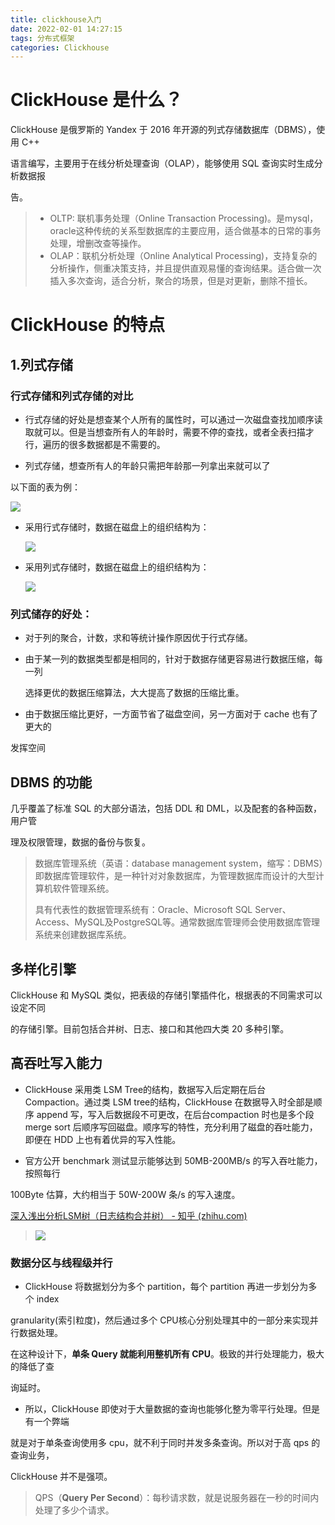 ```yaml
---
title: clickhouse入门
date: 2022-02-01 14:27:15
tags: 分布式框架
categories: Clickhouse
---
```


# **ClickHouse** 是什么？

ClickHouse 是俄罗斯的 Yandex 于 2016 年开源的列式存储数据库（DBMS），使用 C++

语言编写，主要用于在线分析处理查询（OLAP），能够使用 SQL 查询实时生成分析数据报

告。

>- OLTP:   联机事务处理（Online Transaction Processing)。是mysql，oracle这种传统的关系型数据库的主要应用，适合做基本的日常的事务处理，增删改查等操作。
>- OLAP：联机分析处理（Online Analytical Processing)，支持复杂的分析操作，侧重决策支持，并且提供直观易懂的查询结果。适合做一次插入多次查询，适合分析，聚合的场景，但是对更新，删除不擅长。



# ClickHouse **的特点**

## 1.**列式存储**

### 行式存储和列式存储的对比

- 行式存储的好处是想查某个人所有的属性时，可以通过一次磁盘查找加顺序读取就可以。但是当想查所有人的年龄时，需要不停的查找，或者全表扫描才行，遍历的很多数据都是不需要的。

- 列式存储，想查所有人的年龄只需把年龄那一列拿出来就可以了

以下面的表为例：

![](https://tva1.sinaimg.cn/large/008i3skNly1gyy3x95nv3j31580est9i.jpg)

- 采用行式存储时，数据在磁盘上的组织结构为：

  ![](https://tva1.sinaimg.cn/large/008i3skNly1gyy3xu1e5zj315s05igm7.jpg)

- 采用列式存储时，数据在磁盘上的组织结构为：

  ![](https://tva1.sinaimg.cn/large/008i3skNly1gyy3yqqgzzj315405kjrz.jpg)

### **列式储存的好处：**

- 对于列的聚合，计数，求和等统计操作原因优于行式存储。

- 由于某一列的数据类型都是相同的，针对于数据存储更容易进行数据压缩，每一列

  选择更优的数据压缩算法，大大提高了数据的压缩比重。

- 由于数据压缩比更好，一方面节省了磁盘空间，另一方面对于 cache 也有了更大的

发挥空间

## **DBMS** **的功能**

几乎覆盖了标准 SQL 的大部分语法，包括 DDL 和 DML，以及配套的各种函数，用户管

理及权限管理，数据的备份与恢复。 

> 数据库管理系统（英语：database management system，缩写：DBMS）即数据库管理软件，是一种针对对象数据库，为管理数据库而设计的大型计算机软件管理系统。
>
> 具有代表性的数据管理系统有：Oracle、Microsoft SQL Server、Access、MySQL及PostgreSQL等。通常数据库管理师会使用数据库管理系统来创建数据库系统。

##  **多样化引擎**

ClickHouse 和 MySQL 类似，把表级的存储引擎插件化，根据表的不同需求可以设定不同

的存储引擎。目前包括合并树、日志、接口和其他四大类 20 多种引擎。

## 高吞吐写入能力

- ClickHouse 采用类 LSM Tree的结构，数据写入后定期在后台 Compaction。通过类 LSM tree的结构，ClickHouse 在数据导入时全部是顺序 append 写，写入后数据段不可更改，在后台compaction 时也是多个段 merge sort 后顺序写回磁盘。顺序写的特性，充分利用了磁盘的吞吐能力，即便在 HDD 上也有着优异的写入性能。

- 官方公开 benchmark 测试显示能够达到 50MB-200MB/s 的写入吞吐能力，按照每行

100Byte 估算，大约相当于 50W-200W 条/s 的写入速度。

[深入浅出分析LSM树（日志结构合并树） - 知乎 (zhihu.com)](https://zhuanlan.zhihu.com/p/415799237)

> ![](https://tva1.sinaimg.cn/large/008i3skNly1gyy4aob591j314o0hg0uk.jpg)

### **数据分区与线程级并行**

- ClickHouse 将数据划分为多个 partition，每个 partition 再进一步划分为多个 index 

granularity(索引粒度)，然后通过多个 CPU核心分别处理其中的一部分来实现并行数据处理。

在这种设计下，**单条 Query 就能利用整机所有 CPU**。极致的并行处理能力，极大的降低了查

询延时。

- 所以，ClickHouse 即使对于大量数据的查询也能够化整为零平行处理。但是有一个弊端

就是对于单条查询使用多 cpu，就不利于同时并发多条查询。所以对于高 qps 的查询业务，

ClickHouse 并不是强项。

> QPS（**Query Per Second**）：每秒请求数，就是说服务器在一秒的时间内处理了多少个请求。


